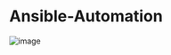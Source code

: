 # Ansible-Automation

![image](https://user-images.githubusercontent.com/14316327/150875765-63a6d0e1-37a4-4fc9-93a6-9befa8a9e4d5.png)
